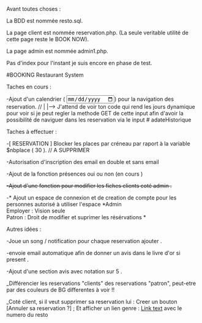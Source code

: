 Avant toutes choses : 

La BDD est nommée resto.sql.

La page client est nommée reservation.php. (La seule veritable utilité de cette page reste le BOOK NOW).

La page admin est nommée admin1.php.

Pas d'index pour l'instant je suis encore en phase de test. 





#BOOKING Restaurant System


Taches en cours :

-Ajout d'un calendrier ( <input type="date"></input>)  pour la navigation des reservation.  // 
|
|-->  J'attend de voir ton code qui rend les jours dynamique pour voir si je peut regler la methode GET de cette input afin d'avoir la possibilité de naviguer dans les reservation via le input # adateHistorique 

Taches à effectuer :

-[ RESERVATION ] Blocker les places par créneau par raport à la variable $nbplace  ( 30 ). // A SUPPRIMER

-Autorisation d'inscription  des email en double et sans email

-Ajout de la fonction présences oui ou non (en cours )

<s>-Ajout d'une fonction pour modifier les fiches clients coté admin . </S>



-* Ajout un espace de connexion  et de creation de compte pour les personnes autorisé à utiliser l'espace *Admin </br>
Employer : Vision seule </br>
Patron : Droit de modifier et suprimer les résérvations *


Autres idées :

-Joue un song / notification  pour chaque reservation ajouter .

-envoie email automatique afin de donner un avis dans le livre d'or si present .

-Ajout d'une section avis  avec notation sur 5 . 





<!---------AUTRE---------->

_Différencier les reservations "clients" des reservations "patron", peut-etre par des couleurs de BG differentes à voir !!

_Coté client, si il veut supprimer sa reservation lui : Creer un bouton [Annuler sa reservation ?] ; Et afficher un lien genre :     <a href="tel:+33600000000">Link text</a> avec le numero du resto


